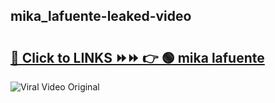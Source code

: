 
 ## mika_lafuente-leaked-video 

# <h2><a href="https://clipsfans.com/mika_lafuente&ref=git">🔗 Click to LINKS ⏩⏩ 👉 🟢 mika lafuente </a></h2>

<a href="https://clipsfans.com/mika_lafuente&ref=git" rel="nofollow" data-target="animated-image.originalLink"><img src="https://i.ibb.co.com/xMMVF88/686577567.gif" alt="Viral Video Original" style="max-width: 100%; display: inline-block;" data-target="animated-image.originalImage"></a>
